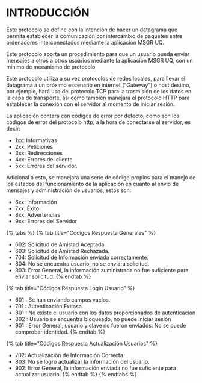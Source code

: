 # INTRODUCCIÓN

Este protocolo se define con la intención de hacer un datagrama que permita establecer la comunicación por intercambio de paquetes entre ordenadores interconectados mediante la aplicación MSGR UQ.

Este protocolo aporta un procedimiento para que un usuario pueda enviar mensajes a otros a otros usuarios mediante la aplicación MSGR UQ, con un mínimo de mecanismo de protocolo.

Este protocolo utiliza a su vez protocolos de redes locales, para llevar el datagrama a un próximo escenario en internet \(“Gateway”\) o host destino, por ejemplo, hará uso del protocolo TCP para la trasmisión de los datos en la capa de transporte, así como también manejará el protocolo HTTP para establecer la conexión con el servidor al momento de iniciar sesión.

La aplicación contara con códigos de error por defecto, como son los códigos de error del protocolo http, a la hora de conectarse al servidor, es decir:

* 1xx: Informativas 
* 2xx: Peticiones 
* 3xx: Redirecciones 
* 4xx: Errores del cliente 
* 5xx: Errores del servidor.

Adicional a esto, se manejará una serie de código propios para el manejo de los estados del funcionamiento de la aplicación en cuanto al envio de mensajes y administración de usuarios, estos son:

* 6xx: Información 
* 7xx: Éxito 
* 8xx: Advertencias 
* 9xx: Errores del Servidor

{% tabs %}
{% tab title="Códigos Respuesta Generales" %}
* 602: Solicitud de Amistad Aceptada. 
* 603: Solicitud de Amistad Rechazada. 
* 704: Solicitud de Información enviada correctamente. 
* 804: No se encuentra usuario, no se enviara solicitud. 
* 903: Error General, la información suministrada no fue suficiente para enviar solicitud.
{% endtab %}

{% tab title="Códigos Respuesta Login Usuario" %}
* 601 : Se han enviando campos vacíos. 
* 701 : Autenticación Exitosa. 
* 801 : No existe el usuario con los datos proporcionados de autenticacion 
* 802 : Usuario se encuentra bloqueado, no puede iniciar sesión 
* 901 : Error General, usuario y clave no fueron enviados. No se puede comprobar identidad.
{% endtab %}

{% tab title="Códigos Respuesta Actualización Usuarios" %}
* 702: Actualización de Información Correcta. 
* 803: No se logro actualizar la información del usuario. 
* 902: Error General, la información enviada no fue suficiente para actualizar usuario.
{% endtab %}
{% endtabs %}

